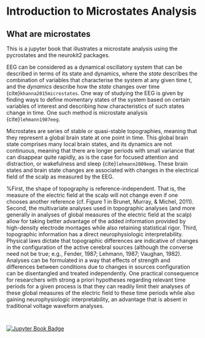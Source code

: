 # Introduction to Microstates Analysis

## What are microstates

This is a jupyter book that illustrates a microstate analysis using the pycrostates and the neurokit2 packages.

EEG can be considered as a dynamical oscillatory system that can be described in terms of its state and dynamics, where the *state* describes the combination of variables that characterise the system at any given time *t*, and the *dynamics* describe how the *state* changes over time {cite}`khanna2015microstates`. One way of studying the EEG is given by finding ways to define momentary states of the system based on certain variables of interest and describing how characteristics of such states change in time. One such method is microstate analysis {cite}`lehmann1987eeg`.

 Microstates are series of stable or quasi-stable topographies, meaning that they represent a global brain state at one point in time. This global brain state comprises many local brain states, and its dynamics are not continuous, meaning that there are longer periods with small variance that can disappear quite rapidly, as is the case for focused attention and distraction, or wakefulness and sleep {cite}`lehmann2009eeg`. These brain states and brain state changes are associated with changes in the electrical field of the scalp as measured by the EEG.

%First, the shape of topography is reference-independent. That is, the measure of the electric field at the scalp will not change even if one chooses another reference (cf. Figure 1 in Brunet, Murray, & Michel, 2011). Second, the multivariate analyses used in topographic analyses (and more generally in analyses of global measures of the electric field at the scalp) allow for taking better advantage of the added information provided by high-density electrode montages while also retaining statistical rigor. Third, topographic information has a direct neurophysiologic interpretability. Physical laws dictate that topographic differences are indicative of changes in the configuration of the active cerebral sources (although the converse need not be true; e.g., Fender, 1987; Lehmann, 1987; Vaughan, 1982). Analyses can be formulated in a way that effects of strength and differences between conditions due to changes in sources configuration can be disentangled and treated independently. One practical consequence for researchers with strong a priori hypotheses regarding relevant time periods for a given process is that they can readily limit their analyses of these global measures of the electric field to these time periods while also gaining neurophysiologic interpretability, an advantage that is absent in traditional voltage waveform analyses.


```{note}
```

```{bibliography} 
```

[![Jupyter Book Badge](https://jupyterbook.org/badge.svg)](<(https://rtivadar.github.io/jmicros_ex/>)